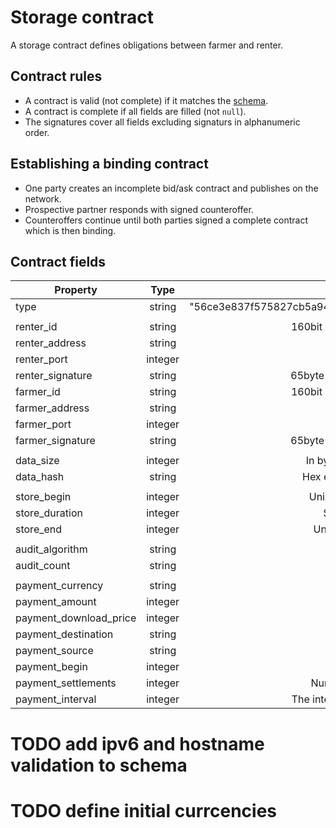 # Storage contract

A storage contract defines obligations between farmer and renter.


## Contract rules

 * A contract is valid (not complete) if it matches the [schema](schema.json).
 * A contract is complete if all fields are filled (not `null`).
 * The signatures cover all fields excluding signaturs in alphanumeric order.

## Establishing a binding contract

 * One party creates an incomplete bid/ask contract and publishes on the network.
 * Prospective partner responds with signed counteroffer.
 * Counteroffers continue until both parties signed a complete contract which is then binding.


## Contract fields

| Property                  | Type                  | Description                                                           |
|---------------------------|:---------------------:|:---------------------------------------------------------------------:|
| type                      | string                | "56ce3e837f575827cb5a94e2b609756a48fa4a3882f5e762b262af31f432878d"    |
|                           |                       |                                                                       |
| renter_id                 | string                | 160bit base58 encoded (bitcoin address)                               |
| renter_address            | string                | IPv4 or IPv6 or hostname                                              |
| renter_port               | integer               | 0 < port < 65535                                                      |
| renter_signature          | string                | 65byte base64 encoded bitcoin signature                               |
| farmer_id                 | string                | 160bit base58 encoded (bitcoin address)                               |
| farmer_address            | string                | IPv4 or IPv6 or hostname                                              |
| farmer_port               | integer               | 0 < port < 65535                                                      |
| farmer_signature          | string                | 65byte base64 encoded bitcoin signature                               |
|                           |                       |                                                                       |
| data_size                 | integer               | In bytes as a power of two (2^size).                                  |
| data_hash                 | string                | Hex encoded sha256(sha256(data))                                      |
|                           |                       |                                                                       |
| store_begin               | integer               | Unixtime when the storage begins                                      |
| store_duration            | integer               | Storage duration in seconds                                           |
| store_end                 | integer               | Unixtime when the storage ends                                        |
|                           |                       |                                                                       |
| audit_algorithm           | string                | TODO document                                                         |
| audit_count               | string                | TODO document                                                         |
|                           |                       |                                                                       |
| payment_currency          | string                | TODO document                                                         |
| payment_amount            | integer               | TODO document                                                         |
| payment_download_price    | integer               | TODO document                                                         |
| payment_destination       | string                | TODO document                                                         |
| payment_source            | string                | TODO document                                                         |
| payment_begin             | integer               | Unixtime of first payment                                             |
| payment_settlements       | integer               | Number of payments to be made.                                        |
| payment_interval          | integer               | The interval in which payments are made.                              |


# TODO add ipv6 and hostname validation to schema
# TODO define initial currcencies

